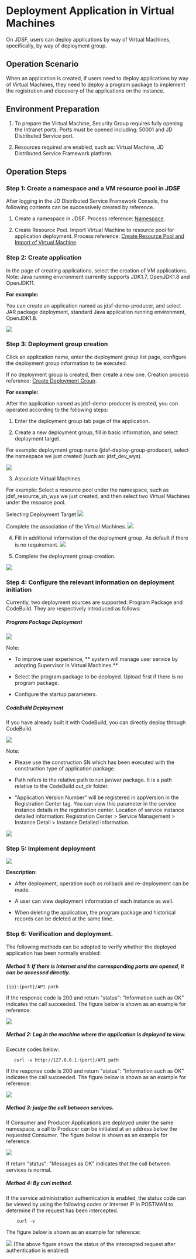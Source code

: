 #  Deployment Application in Virtual Machines

On JDSF, users can deploy applications by way of Virtual Machines, specifically, by way of deployment group.

## Operation Scenario

When an application is created, if users need to deploy applications by way of Virtual Machines, they need to deploy a program package to implement the registration and discovery of the applications on the instance.


## Environment Preparation

1. To prepare the Virtual Machine, Security Group requires fully opening the Intranet ports. Ports must be opened including: 50001 and JD Distributed Service port.

2. Resources required are enabled, such as: Virtual Machine, JD Distributed Service Framework platform.


## Operation Steps

### Step 1: Create a namespace and a VM resource pool in JDSF

After logging in the JD Distributed Service Framework Console, the following contents can be successively created by reference.

1. Create a namespace in JDSF. Process reference: [Namespace](../Namespace.md).

2. Create Resource Pool. Import Virtual Machine to resource pool for application deployment. Process reference: [Create Resource Pool and Import of Virtual Machine](../Resource-Manage/Resource-List.md).


### Step 2: Create application

In the page of creating applications, select the creation of VM applications. Note: Java running environment currently supports JDK1.7, OpenJDK1.8 and OpenJDK11.

**For example:**

You can create an application named as jdsf-demo-producer, and select JAR package deployment, standard Java application running environment, OpenJDK1.8.

![](../../../../../image/Internet-Middleware/JD-Distributed-Service-Framework/yybs-cjyy-1.png)


### Step 3: Deployment group creation

Click an application name, enter the deployment group list page, configure the deployment group information to be executed.

If no deployment group is created, then create a new one. Creation process reference: [Create Deployment Group](Deploy-Group.md).

**For example:**

After the application named as jdsf-demo-producer is created, you can operated according to the following steps:

1. Enter the deployment group tab page of the application.

2. Create a new deployment group, fill in basic information, and select deployment target.

For example: deployment group name (jdsf-deploy-group-producer), select the namespace we just created (such as: jdsf_dev_wys).

![](../../../../../image/Internet-Middleware/JD-Distributed-Service-Framework/yybs-cjyy-xjbsz.png)

3. Associate Virtual Machines.

For example: Select a resource pool under the namespace, such as jdsf_resource_sh_wys we just created, and then select two Virtual Machines under the resource pool.

Selecting Deployment Target
![](../../../../../image/Internet-Middleware/JD-Distributed-Service-Framework/yybs-cjyy-bsmb.png)

Complete the association of the Virtual Machines.
![](../../../../../image/Internet-Middleware/JD-Distributed-Service-Framework/yybs-cjyy-glyzj.png)


4. Fill in additional information of the deployment group. As default if there is no requirement.
![](../../../../../image/Internet-Middleware/JD-Distributed-Service-Framework/yybs-cjyy-qtxx.png)

5. Complete the deployment group creation.

![](../../../../../image/Internet-Middleware/JD-Distributed-Service-Framework/yybs-cjyy-bswc.png)



### Step 4: Configure the relevant information on deployment initiation

Currently, two deployment sources are supported: Program Package and CodeBuild. They are respectively introduced as follows:
 


#####  Program Package Deployment

![](../../../../../image/Internet-Middleware/JD-Distributed-Service-Framework/app-fqbs.png)

Note:

- To improve user experience, ** system will manage user service by adopting Supervisor in Virtual Machines.**

- Select the program package to be deployed. Upload first if there is no program package.

- Configure the startup parameters.


#####  CodeBuild Deployment

If you have already built it with CodeBuild, you can directly deploy through CodeBuild.

![](../../../../../image/Internet-Middleware/JD-Distributed-Service-Framework/app-fqbs-yby.png)

Note:

- Please use the construction SN which has been executed with the construction type of application package.

- Path refers to the relative path to run jar/war package. It is a path relative to the CodeBuild out_dir folder.

- "Application Version Number" will be registered in appVersion in the Registration Center tag. You can view this parameter in the service instance details in the registration center. Location of service instance detailed information: Registration Center > Service Management > Instance Detail > Instance Detailed Information.

![](../../../../../image/Internet-Middleware/JD-Distributed-Service-Framework/app-fqbs-yby-slxq.png)




### Step 5: Implement deployment


![](../../../../../image/Internet-Middleware/JD-Distributed-Service-Framework/bsz-xq.png)

**Description:**

- After deployment, operation such as rollback and re-deployment can be made.

- A user can view deployment information of each instance as well.

- When deleting the application, the program package and historical records can be deleted at the same time.



### Step 6: Verification and deployment.

The following methods can be adopted to verify whether the deployed application has been normally enabled:

##### Method 1: If there is Internet and the corresponding ports are opened, it can be accessed directly.

```
{ip}:{port}/API path
```  
If the response code is 200 and return "status": "Information such as OK" indicates the call succeeded. The figure below is shown as an example for reference:

![](../../../../../image/Internet-Middleware/JD-Distributed-Service-Framework/bsz-qr1.png)



##### Method 2: Log in the machine where the application is deployed to view.

Execute codes below:

```
   curl -v http://127.0.0.1:{port}/API path
```  
If the response code is 200 and return "status": "Information such as OK" indicates the call succeeded. The figure below is shown as an example for reference:

![](../../../../../image/Internet-Middleware/JD-Distributed-Service-Framework/bsz-qr2.png)


##### Method 3: judge the call between services.

If Consumer and Producer Applications are deployed under the same namespace, a call to Producer can be initiated at an address below the requested Consumer. The figure below is shown as an example for reference:

![](../../../../../image/Internet-Middleware/JD-Distributed-Service-Framework/bsz-qr3.png)

If return "status": "Messages as OK" indicates that the call between services is normal.


##### Method 4: By curl method.

If the service administration authentication is enabled, the status code can be viewed by using the following codes or Internet IP in POSTMAN to determine if the request has been intercepted.

```
    curl -v 
```  

The figure below is shown as an example for reference:

![](../../../../../image/Internet-Middleware/JD-Distributed-Service-Framework/bsz-qr4.png)
(The above figure shows the status of the intercepted request after authentication is enabled)

